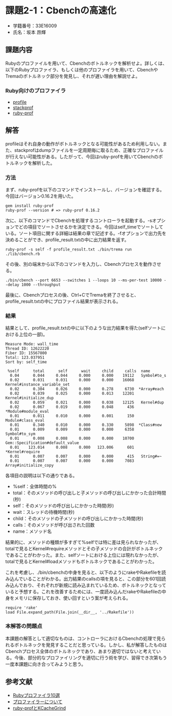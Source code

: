 # 課題2-1：Cbenchの高速化
* 学籍番号：33E16009
* 氏名：坂本 昂輝

## 課題内容
Rubyのプロファイルを用いて、Cbenchのボトルネックを解析せよ。詳しくは、以下のRubyプロファイラ、もしくは他のプロファイラを用いて、CbenchやTremaのボトルネック部分を発見し、それが遅い理由を解説せよ。

### Ruby向けのプロファイラ
* [profile](https://docs.ruby-lang.org/ja/2.1.0/library/profile.html)
* [stackprof](https://github.com/tmm1/stackprof)
* [ruby-prof](https://github.com/ruby-prof/ruby-prof)

## 解答
profileはそれ自身の動作がボトルネックとなる可能性があるため利用しない。また、stackprofはdumpファイルを一定周期毎に取るため、正確なプロファイルが行えない可能性がある。したがって、今回はruby-profを用いてCbenchのボトルネックを解析した。

### 方法
まず、ruby-profを以下のコマンドでインストールし、バージョンを確認する。今回はバージョン0.16.2を用いた。

```
gem install ruby-prof
ruby-prof --version # => ruby-prof 0.16.2
```

次に、以下のコマンドでCbenchを処理するコントローラを起動する。-sオプションでどの項目でソートさせるかを決定できる。今回はself\_timeでソートしている。ソート項目に関する詳細は結果の章で記述する。-fオプションで出力先を決めることができ、profile\_result.txtの中に出力結果を返す。

```
ruby-prof -s self -f profile_result.txt ./bin/trema run ./lib/cbench.rb
```

その後、別の端末から以下のコマンドを入力し、Cbenchプロセスを動作させる。

```
./bin/cbench --port 6653 --switches 1 --loops 10 --ms-per-test 10000 --delay 1000 --throughput
```

最後に、Cbenchプロセスの後、Ctrl+CでTremaを終了させると、profile\_result.txtの中にプロファイル結果が表示される。

### 結果
結果として、profile\_result.txtの中に以下のような出力結果を得た(selfソートにおける上位の一部)。

```
Measure Mode: wall_time
Thread ID: 12622220
Fiber ID: 15567800
Total: 123.037951
Sort by: self_time

 %self      total      self      wait     child     calls  name
  0.04      0.044     0.044     0.000     0.000    19112   Symbol#to_s
  0.02      0.031     0.031     0.000     0.000    16068   Kernel#instance_variable_set
  0.02      0.304     0.026     0.000     0.278     6730  *Array#each
  0.02      0.039     0.025     0.000     0.013    12201   Kernel#initialize_dup
  0.02      0.059     0.021     0.000     0.038    12125   Kernel#dup
  0.02      0.067     0.019     0.000     0.048      436  *Module#module_eval
  0.01      0.011     0.010     0.000     0.001      150   Module#class_eval
  0.01      0.340     0.010     0.000     0.330     5898  *Class#new
  0.01      0.009     0.009     0.000     0.000     6358   Symbol#to_sym
  0.01      0.008     0.008     0.000     0.000    10700   Gem::Specification#default_value
  0.01    123.014     0.008     0.000   123.006      601  *Kernel#require
  0.01      0.007     0.007     0.000     0.000      415   String#=~
  0.01      0.007     0.007     0.000     0.000     7083   Array#initialize_copy
```

各項目の説明は以下の通りである。

* %self：全体時間の%
* total：そのメソッドの呼び出しと子メソッドの呼び出しにかかった合計時間(秒)
* self：そのメソッドの呼び出しにかかった時間(秒)
* wait：スレッドの待機時間(秒)
* child：そのメソッドの子メソッドの呼び出しにかかった時間(秒)
* calls：そのメソッドが呼び出された回数
* name：メソッド名

結果的に、メソッドの種類が多すぎて%selfでは特に差は見られなかったが、totalで見るとKernel#requireメソッドとその子メソッドの合計がボトルネックであることがわかった。また、selfソートにおける上位には現れなかったが、totalで見るとKernel#loadメソッドもボトルネックであることがわかった。

これを考慮し、./bin/cbenchの中身を見ると、以下のようにrakeやRakefileを読み込んでいることがわかる。出力結果のcallsの項を見ると、この部分を601回読み込んでおり、それぞれが新規に読み込まれているため、ボトルネックとなっていると予想する。これを改善するためには、一度読み込んだrakeやRakefileの中身をメモリに保存しておき、使い回すという案が考えられる。

```
require 'rake'
load File.expand_path(File.join(__dir__, '../Rakefile'))
```

### 本解答の問題点
本課題の解答として適切なものは、コントローラにおけるCbenchの処理で見られるボトルネックを発見することだと思っている。しかし、私が解答したものはCbenchプロセス全体のボトルネックであり、あまり適切ではないと考えている。今後、部分的なプロファイリングを適切に行う術を学び、習得でき次第もう一度本課題に向き合ってみようと思う。

## 参考文献
* [Rubyプロファイラ10選](http://blog.livedoor.jp/sonots/archives/39380434.html)
* [プロファイラーについて](http://spring-mt.hatenablog.com/entry/2013/12/21/205702)
* [ruby-profとKCacheGrind](http://blog.mirakui.com/entry/20100919/rubyprof)